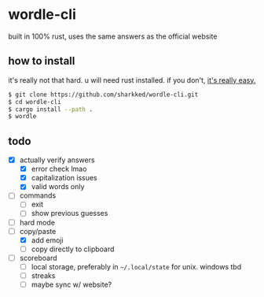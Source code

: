 # wordle-cli

built in 100% rust, uses the same answers as the official website

## how to install
it's really not that hard. u will need rust installed. if you don't, [it's really easy.](https://www.rust-lang.org/tools/install)
```sh
$ git clone https://github.com/sharkked/wordle-cli.git
$ cd wordle-cli
$ cargo install --path .
$ wordle
```

## todo
- [x] actually verify answers
  - [x] error check lmao
  - [x] capitalization issues
  - [x] valid words only
- [ ] commands
  - [ ] exit
  - [ ] show previous guesses
- [ ] hard mode
- [ ] copy/paste
  - [x] add emoji
  - [ ] copy directly to clipboard
- [ ] scoreboard
  - [ ] local storage, preferably in `~/.local/state` for unix. windows tbd
  - [ ] streaks
  - [ ] maybe sync w/ website?

